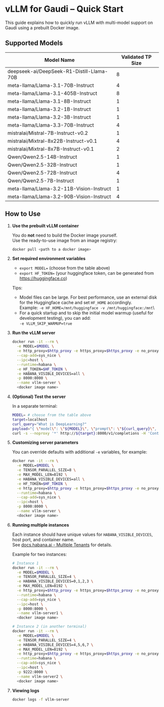 # vLLM for Gaudi – Quick Start

This guide explains how to quickly run vLLM with multi-model support on Gaudi using a prebuilt Docker image.

## Supported Models

| Model Name | Validated TP Size |
|--|--|
| deepseek-ai/DeepSeek-R1-Distill-Llama-70B | 8 |
| meta-llama/Llama-3.1-70B-Instruct         | 4 |
| meta-llama/Llama-3.1-405B-Instruct        | 8 |
| meta-llama/Llama-3.1-8B-Instruct          | 1 |
| meta-llama/Llama-3.2-1B-Instruct          | 1 |
| meta-llama/Llama-3.2-3B-Instruct          | 1 |
| meta-llama/Llama-3.3-70B-Instruct         | 4 |
| mistralai/Mistral-7B-Instruct-v0.2        | 1 |
| mistralai/Mixtral-8x22B-Instruct-v0.1     | 4 |
| mistralai/Mixtral-8x7B-Instruct-v0.1      | 2 |
| Qwen/Qwen2.5-14B-Instruct                 | 1 |
| Qwen/Qwen2.5-32B-Instruct                 | 1 |
| Qwen/Qwen2.5-72B-Instruct                 | 4 |
| Qwen/Qwen2.5-7B-Instruct                  | 1 |
| meta-llama/Llama-3.2-11B-Vision-Instruct  | 1 |
| meta-llama/Llama-3.2-90B-Vision-Instruct  | 4 |

## How to Use

1. **Use the prebuilt vLLM container**

   You do **not** need to build the Docker image yourself.  
   Use the ready-to-use image from an image registry:

   ```bash
   docker pull <path to a docker image>
   ```

2. **Set required environment variables**

   - `export MODEL=` (choose from the table above)
   - `export HF_TOKEN=` (your huggingface token, can be generated from https://huggingface.co)

   Tips:
   - Model files can be large. For best performance, use an external disk for the Huggingface cache and set `HF_HOME` accordingly.  
   Example: `-e HF_HOME=/mnt/huggingface -v /mnt/huggingface:/mnt`\
   - For a quick startup and to skip the initial model warmup (useful for development testing), you can add:  
   `-e VLLM_SKIP_WARMUP=true`

3. **Run the vLLM server**

   ```bash
   docker run -it --rm \
     -e MODEL=$MODEL \
     -e http_proxy=$http_proxy -e https_proxy=$https_proxy -e no_proxy=$no_proxy \
     --cap-add=sys_nice \
     --ipc=host \
     --runtime=habana \
     -e HF_TOKEN=$HF_TOKEN \
     -e HABANA_VISIBLE_DEVICES=all \
     -p 8000:8000 \
     --name vllm-server \
     <docker image name>
   ```

4. **(Optional) Test the server**

   In a separate terminal:

   ```bash
   MODEL= # choose from the table above
   target=localhost
   curl_query="What is DeepLearning?"
   payload="{ \"model\": \"${MODEL}\", \"prompt\": \"${curl_query}\", \"max_tokens\": 128, \"temperature\": 0 }"
   curl -s --noproxy '*' http://${target}:8000/v1/completions -H 'Content-Type: application/json' -d "$payload"
   ```

5. **Customizing server parameters**

   You can override defaults with additional `-e` variables, for example:

   ```bash
   docker run -it --rm \
     -e MODEL=$MODEL \
     -e TENSOR_PARALLEL_SIZE=8 \
     -e MAX_MODEL_LEN=8192 \
     -e HABANA_VISIBLE_DEVICES=all \
     -e HF_TOKEN=$HF_TOKEN \
     -e http_proxy=$http_proxy -e https_proxy=$https_proxy -e no_proxy=$no_proxy \
     --runtime=habana \
     --cap-add=sys_nice \
     --ipc=host \
     -p 8000:8000 \
     --name vllm-server \
     <docker image name>
   ```

6. **Running multiple instances**

   Each instance should have unique values for `HABANA_VISIBLE_DEVICES`, host port, and container name.  
   See [docs.habana.ai - Multiple Tenants](https://docs.habana.ai/en/latest/Orchestration/Multiple_Tenants_on_HPU/Multiple_Dockers_each_with_Single_Workload.html) for details.

   Example for two instances:

   ```bash
   # Instance 1
   docker run -it --rm \
     -e MODEL=$MODEL \
     -e TENSOR_PARALLEL_SIZE=4 \
     -e HABANA_VISIBLE_DEVICES=0,1,2,3 \
     -e MAX_MODEL_LEN=8192 \
     -e http_proxy=$http_proxy -e https_proxy=$https_proxy -e no_proxy=$no_proxy \
     --runtime=habana \
     --cap-add=sys_nice \
     --ipc=host \
     -p 8000:8000 \
     --name vllm-server1 \
     <docker image name>

   # Instance 2 (in another terminal)
   docker run -it --rm \
     -e MODEL=$MODEL \
     -e TENSOR_PARALLEL_SIZE=4 \
     -e HABANA_VISIBLE_DEVICES=4,5,6,7 \
     -e MAX_MODEL_LEN=8192 \
     -e http_proxy=$http_proxy -e https_proxy=$https_proxy -e no_proxy=$no_proxy \
     --runtime=habana \
     --cap-add=sys_nice \
     --ipc=host \
     -p 9222:8000 \
     --name vllm-server2 \
     <docker image name>
   ```

7. **Viewing logs**

   ```bash
   docker logs -f vllm-server
   ```
